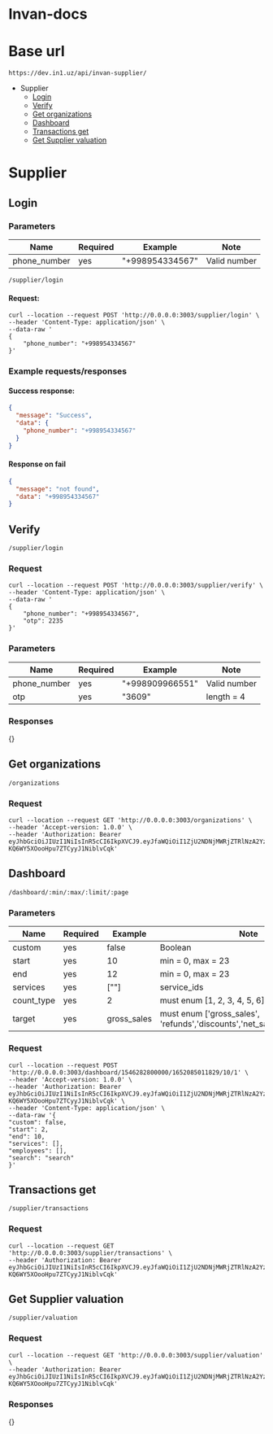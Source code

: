 # Invan-docs

# Base url

```
https://dev.in1.uz/api/invan-supplier/
```

- Supplier
  - [Login](#login)
  - [Verify](#verify)
  - [Get organizations](#get-organizations)
  - [Dashboard](#dashboard)
  - [Transactions get](#transactions-get)
  - [Get Supplier valuation](#get-supplier-valuation)

# Supplier

## Login

### Parameters

| Name         | Required | Example         | Note         |
| ------------ | -------- | --------------- | ------------ |
| phone_number | yes      | "+998954334567" | Valid number |

```
/supplier/login
```

#### Request:

```cURL
curl --location --request POST 'http://0.0.0.0:3003/supplier/login' \
--header 'Content-Type: application/json' \
--data-raw '
{
    "phone_number": "+998954334567"
}'
```

### Example requests/responses

#### Success response:

```json
{
  "message": "Success",
  "data": {
    "phone_number": "+998954334567"
  }
}
```

#### Response on fail

```json
{
  "message": "not found",
  "data": "+998954334567"
}
```

## Verify

```
/supplier/login
```

### Request

```cURL
curl --location --request POST 'http://0.0.0.0:3003/supplier/verify' \
--header 'Content-Type: application/json' \
--data-raw '
{
    "phone_number": "+998954334567",
    "otp": 2235
}'
```

### Parameters

| Name         | Required | Example         | Note         |
| ------------ | -------- | --------------- | ------------ |
| phone_number | yes      | "+998909966551" | Valid number |
| otp          | yes      | "3609"          | length = 4   |

### Responses

{}

## Get organizations

```
/organizations
```

### Request

```cURL
curl --location --request GET 'http://0.0.0.0:3003/organizations' \
--header 'Accept-version: 1.0.0' \
--header 'Authorization: Bearer eyJhbGciOiJIUzI1NiIsInR5cCI6IkpXVCJ9.eyJfaWQiOiI1ZjU2NDNjMWRjZTRlNzA2YzA2Mjg0YWQiLCJwaG9uZV9udW1iZXIiOiIrOTk4OTU0MzM0NTY3Iiwib3JnYW5pemF0aW9uIjoiNWY1NjQxZThkY2U0ZTcwNmMwNjI4MzdhIiwicm9sZSI6InN1cHBsaWVyIiwiaWF0IjoxNjUyMDgwMzQzfQ.4AKNl4zSHluL9-KQ6WY5XOooHpu7ZTCyyJ1NiblvCqk'
```

## Dashboard

```
/dashboard/:min/:max/:limit/:page
```

### Parameters

<!-- | search   | no       | ""      | length = 4        | -->

| Name       | Required | Example     | Note                                                                        |
| ---------- | -------- | ----------- | --------------------------------------------------------------------------- |
| custom     | yes      | false       | Boolean                                                                     |
| start      | yes      | 10          | min = 0, max = 23                                                           |
| end        | yes      | 12          | min = 0, max = 23                                                           |
| services   | yes      | [""]        | service_ids                                                                 |
| count_type | yes      | 2           | must enum [1, 2, 3, 4, 5, 6]                                                |
| target     | yes      | gross_sales | must enum ['gross_sales', 'refunds','discounts','net_sales','gross_profit'] |

### Request

```cURL
curl --location --request POST 'http://0.0.0.0:3003/dashboard/1546282800000/1652085011829/10/1' \
--header 'Accept-version: 1.0.0' \
--header 'Authorization: Bearer eyJhbGciOiJIUzI1NiIsInR5cCI6IkpXVCJ9.eyJfaWQiOiI1ZjU2NDNjMWRjZTRlNzA2YzA2Mjg0YWQiLCJwaG9uZV9udW1iZXIiOiIrOTk4OTU0MzM0NTY3Iiwib3JnYW5pemF0aW9uIjoiNWY1NjQxZThkY2U0ZTcwNmMwNjI4MzdhIiwicm9sZSI6InN1cHBsaWVyIiwiaWF0IjoxNjUyMDgwMzQzfQ.4AKNl4zSHluL9-KQ6WY5XOooHpu7ZTCyyJ1NiblvCqk' \
--header 'Content-Type: application/json' \
--data-raw '{
"custom": false,
"start": 2,
"end": 10,
"services": [],
"employees": [],
"search": "search"
}'
```

## Transactions get

```
/supplier/transactions
```

### Request

```cURL
curl --location --request GET 'http://0.0.0.0:3003/supplier/transactions' \
--header 'Authorization: Bearer eyJhbGciOiJIUzI1NiIsInR5cCI6IkpXVCJ9.eyJfaWQiOiI1ZjU2NDNjMWRjZTRlNzA2YzA2Mjg0YWQiLCJwaG9uZV9udW1iZXIiOiIrOTk4OTU0MzM0NTY3Iiwib3JnYW5pemF0aW9uIjoiNWY1NjQxZThkY2U0ZTcwNmMwNjI4MzdhIiwicm9sZSI6InN1cHBsaWVyIiwiaWF0IjoxNjUyMDgwMzQzfQ.4AKNl4zSHluL9-KQ6WY5XOooHpu7ZTCyyJ1NiblvCqk'
```

## Get Supplier valuation

```
/supplier/valuation
```

### Request

```cURL
curl --location --request GET 'http://0.0.0.0:3003/supplier/valuation' \
--header 'Authorization: Bearer eyJhbGciOiJIUzI1NiIsInR5cCI6IkpXVCJ9.eyJfaWQiOiI1ZjU2NDNjMWRjZTRlNzA2YzA2Mjg0YWQiLCJwaG9uZV9udW1iZXIiOiIrOTk4OTU0MzM0NTY3Iiwib3JnYW5pemF0aW9uIjoiNWY1NjQxZThkY2U0ZTcwNmMwNjI4MzdhIiwicm9sZSI6InN1cHBsaWVyIiwiaWF0IjoxNjUyMDgwMzQzfQ.4AKNl4zSHluL9-KQ6WY5XOooHpu7ZTCyyJ1NiblvCqk'
```

### Responses

{}
